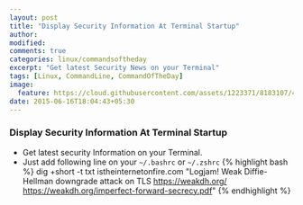 ```yaml
---
layout: post
title: "Display Security Information At Terminal Startup"
author:
modified:
comments: true
categories: linux/commandsoftheday
excerpt: "Get latest Security News on your Terminal"
tags: [Linux, CommandLine, CommandOfTheDay]
image:
  feature: https://cloud.githubusercontent.com/assets/1223371/8183107/4d1d7626-1453-11e5-9bbf-8c9597dc026c.png
date: 2015-06-16T18:04:43+05:30
---
```


### Display Security Information At Terminal Startup

* Get latest security Information on your Terminal.
* Just add following line on your `~/.bashrc` or `~/.zshrc`
{% highlight bash %}
dig +short -t txt istheinternetonfire.com
"Logjam! Weak Diffie-Hellman downgrade attack on TLS https://weakdh.org/ https://weakdh.org/imperfect-forward-secrecy.pdf"
{% endhighlight %}
